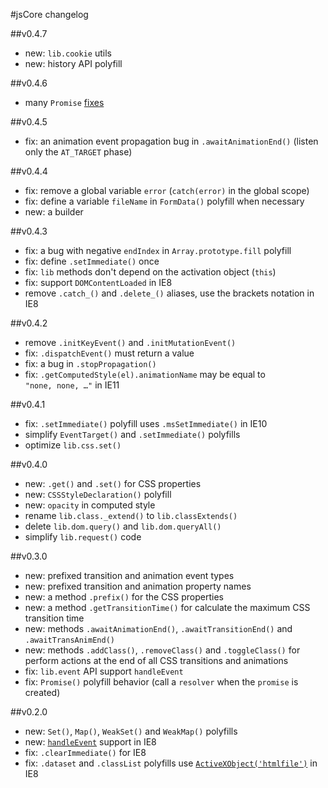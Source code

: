 #jsCore changelog

##v0.4.7

 - new: `lib.cookie` utils
 - new: history API polyfill

##v0.4.6

 - many `Promise` [fixes](https://github.com/Octane/Promise/releases)

##v0.4.5

 - fix: an animation event propagation bug in `.awaitAnimationEnd()` (listen only the `AT_TARGET` phase)

##v0.4.4

 - fix: remove a global variable `error` (`catch(error)` in the global scope)
 - fix: define a variable `fileName` in `FormData()` polyfill when necessary
 - new: a builder

##v0.4.3

 - fix: a bug with negative `endIndex` in `Array.prototype.fill` polyfill
 - fix: define `.setImmediate()` once
 - fix: `lib` methods don't depend on the activation object (`this`)
 - fix: support `DOMContentLoaded` in IE8
 - remove `.catch_()` and `.delete_()` aliases, use the brackets notation in IE8

##v0.4.2

 - remove `.initKeyEvent()` and `.initMutationEvent()`
 - fix: `.dispatchEvent()` must return a value
 - fix: a bug in `.stopPropagation()`
 - fix: `.getComputedStyle(el).animationName` may be equal to `"none, none, …"` in IE11

##v0.4.1

- fix: `.setImmediate()` polyfill uses `.msSetImmediate()` in IE10
- simplify `EventTarget()` and `.setImmediate()` polyfills
- optimize `lib.css.set()`

##v0.4.0

 - new: `.get()` and `.set()` for CSS properties
 - new: `CSSStyleDeclaration()` polyfill
 - new: `opacity` in computed style
 - rename `lib.class._extend()` to `lib.classExtends()`
 - delete `lib.dom.query()` and `lib.dom.queryAll()`
 - simplify `lib.request()` code

##v0.3.0

 - new: prefixed transition and animation event types
 - new: prefixed transition and animation property names
 - new: a method `.prefix()` for the CSS properties
 - new: a method `.getTransitionTime()` for calculate the maximum CSS transition time
 - new: methods `.awaitAnimationEnd()`, `.awaitTransitionEnd()` and `.awaitTransAnimEnd()`
 - new: methods `.addClass()`, `.removeClass()` and `.toggleClass()` for perform actions at the end of all CSS transitions and animations
 - fix: `lib.event` API support `handleEvent`
 - fix: `Promise()` polyfill behavior (call a `resolver` when the `promise` is created)

##v0.2.0

 - new: `Set()`, `Map()`, `WeakSet()` and `WeakMap()` polyfills
 - new: [`handleEvent`](https://github.com/Octane/jsCore/issues/1) support in IE8
 - fix: `.clearImmediate()` for IE8
 - fix: `.dataset` and `.classList` polyfills use [`ActiveXObject('htmlfile')`](https://github.com/es-shims/es5-shim/issues/152) in IE8

